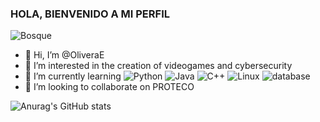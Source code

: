 ### HOLA, BIENVENIDO A MI PERFIL 
![Bosque](https://user-images.githubusercontent.com/112234760/194395398-d812fb90-e35c-49f9-a917-6dfc3dfa4c6e.jpg)

- 👋 Hi, I’m @OliveraE
- 👀 I’m interested in the creation of videogames and cybersecurity
- 🌱 I’m currently learning
  ![Python](https://img.shields.io/badge/-Python-333333?style=flat&logo=python)
  ![Java](https://img.shields.io/badge/-Java-333333?style=flat&logo=Java&logoColor=007396)
  ![C++](https://img.shields.io/badge/-C++-333333?style=flat&logo=C%2B%2B&logoColor=00599C) 
  ![Linux](https://img.shields.io/badge/-Linux-333333?style=flat&logo=Linux)
  ![database](https://img.shields.io/badge/-database-333333?style=flat&logo=database)
- 💞️ I’m looking to collaborate on PROTECO


![Anurag's GitHub stats](https://github-readme-stats.vercel.app/api?username=OliveraE&show_icons=true&theme=tokyonight)

<!---
OliveraE/OliveraE is a ✨ special ✨ repository because its `README.md` (this file) appears on your GitHub profile.
You can click the Preview link to take a look at your changes.
--->
